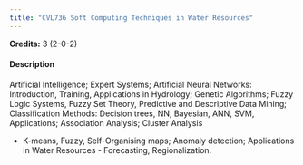 ```yaml
---
title: "CVL736 Soft Computing Techniques in Water Resources"
---
```

**Credits:** 3 (2-0-2)

#### Description
Artificial Intelligence; Expert Systems; Artificial Neural Networks: Introduction, Training, Applications in Hydrology; Genetic Algorithms; Fuzzy Logic Systems, Fuzzy Set Theory, Predictive and Descriptive Data Mining; Classification Methods: Decision trees, NN, Bayesian, ANN, SVM, Applications; Association Analysis; Cluster Analysis
- K-means, Fuzzy, Self-Organising maps; Anomaly detection; Applications in Water Resources - Forecasting, Regionalization.